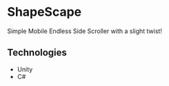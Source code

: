 # ShapeScape
Simple Mobile Endless Side Scroller with a slight twist!

## Technologies

- Unity
- C#
